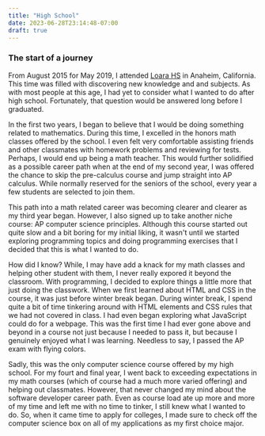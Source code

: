```yaml
---
title: "High School"
date: 2023-06-28T23:14:48-07:00
draft: true
---
```


### The start of a journey

From August 2015 for May 2019, I attended [Loara HS](https://loara.auhsd.us) in Anaheim, California. This time was filled with discovering new knowledge and and subjects. As with most people at this age, I had yet to consider what I wanted to do after high school. Fortunately, that question would be answered long before I graduated.

In the first two years, I began to believe that I would be doing something related to mathematics. During this time, I excelled in the honors math classes offered by the school. I even felt very comfortable assisting friends and other classmates with homework problems and reviewing for tests. Perhaps, I would end up being a math teacher. This would further solidified as a possible career path when at the end of my second year, I was offered the chance to skip the pre-calculus course and jump straight into AP calculus. While normally reserved for the seniors of the school, every year a few students are selected to join them.

This path into a math related career was becoming clearer and clearer as my third year began. However, I also signed up to take another niche course: AP computer science principles. Although this course started out quite slow and a bit boring for my initial liking, it wasn't until we started exploring programming topics and doing programming exercises that I decided that this is what I wanted to do. 

How did I know? While, I may have add a knack for my math classes and helping other student with them, I never really expored it beyond the classroom. With programming, I decided to explore things a little more that just doing the classwork. When we first learned about HTML and CSS in the course, it was just before winter break began. During winter break, I spend quite a bit of time tinkering around with HTML elements and CSS rules that we had not covered in class. I had even began exploring what JavaScript could do for a webpage. This was the first time I had ever gone above and beyond in a course not just because I needed to pass it, but because I genuinely enjoyed what I was learning. Needless to say, I passed the AP exam with flying colors.

Sadly, this was the only computer science course offered by my high school. For my fourt and final year, I went back to exceeding expectations in my math courses (which of course had a much more varied offering) and helping out classmates. However, that never changed my mind about the software developer career path. Even as course load ate up more and more of my time and left me with no time to tinker, I still knew what I wanted to do. So, when it came time to apply for colleges, I made sure to check off the computer science box on all of my applications as my first choice major.
